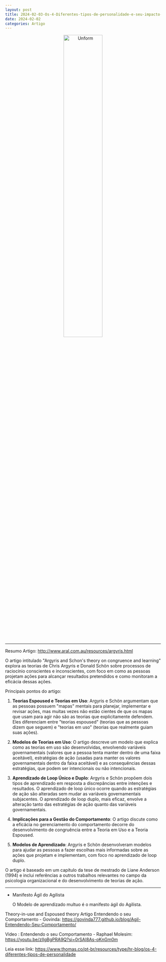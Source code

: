 ```yaml
---
layout: post
title: 2024-02-03-Os-4-Diferentes-tipos-de-personalidade-e-seu-impacto-na-comunicacao
date: 2024-02-02
categories: Artigo
---
```


<p align="center">
<img src="{{ site.baseurl }}/images/2024-02-03-Os-4-Diferentes-tipos-de-personalidade-e-seu-impacto-na-comunicacao.jpeg" 
height="50%" width="50%" alt="Unform" />
</p>

---

Resumo Artigo: http://www.aral.com.au/resources/argyris.html

O artigo intitulado "Argyris and Schon's theory on congruence and learning" explora as teorias de Chris Argyris e Donald Schön sobre processos de raciocínio conscientes e inconscientes, com foco em como as pessoas projetam ações para alcançar resultados pretendidos e como monitoram a eficácia dessas ações.

Principais pontos do artigo:

1. **Teorias Espoused e Teorias em Uso**: Argyris e Schön argumentam que as pessoas possuem "mapas" mentais para planejar, implementar e revisar ações, mas muitas vezes não estão cientes de que os mapas que usam para agir não são as teorias que explicitamente defendem. Eles diferenciam entre "teorias espoused" (teorias que as pessoas dizem que seguem) e "teorias em uso" (teorias que realmente guiam suas ações).

2. **Modelos de Teorias em Uso**: O artigo descreve um modelo que explica como as teorias em uso são desenvolvidas, envolvendo variáveis governamentais (valores que a pessoa tenta manter dentro de uma faixa aceitável), estratégias de ação (usadas para manter os valores governamentais dentro da faixa aceitável) e as consequências dessas estratégias, que podem ser intencionais ou não intencionais.

3. **Aprendizado de Loop Único e Duplo**: Argyris e Schön propõem dois tipos de aprendizado em resposta a discrepâncias entre intenções e resultados. O aprendizado de loop único ocorre quando as estratégias de ação são alteradas sem mudar as variáveis governamentais subjacentes. O aprendizado de loop duplo, mais eficaz, envolve a alteração tanto das estratégias de ação quanto das variáveis governamentais.

4. **Implicações para a Gestão do Comportamento**: O artigo discute como a eficácia no gerenciamento do comportamento decorre do desenvolvimento de congruência entre a Teoria em Uso e a Teoria Espoused.

5. **Modelos de Aprendizado**: Argyris e Schön desenvolveram modelos para ajudar as pessoas a fazer escolhas mais informadas sobre as ações que projetam e implementam, com foco no aprendizado de loop duplo.

O artigo é baseado em um capítulo da tese de mestrado de Liane Anderson (1994) e inclui referências a outros trabalhos relevantes no campo da psicologia organizacional e do desenvolvimento de teorias de ação.

---




- Manifesto Ágil do Agilista

    O Modelo de aprendizado multuo é o manifesto ágil do Agilista.

Theory-in-use and Espoused theory
Artigo Entendendo o seu Comportamento - Govinda: https://govinda777.github.io/blog/Agil-Entendendo-Seu-Comportamento/

Video : Entendendo o seu Comportamento - Raphael Molesim: https://youtu.be/zIIgBgPRA9Q?si=0rSAI8As-oKnGm0m

Leia esse link: https://www.thomas.co/pt-br/resources/type/hr-blog/os-4-diferentes-tipos-de-personalidade

